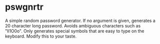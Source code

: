 # pswgnrtr
A simple random password generator. If no argument is given, generates a 20 character long password. Avoids ambiguous characters such as "Il1O0o". Only generates special symbols that are easy to type on the keyboard. Modify this to your taste.
